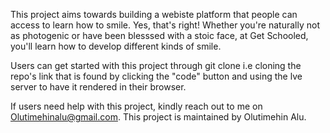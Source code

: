 This project aims towards building a webiste platform that people can access to learn how to smile. Yes, that's right! Whether you're naturally not as photogenic or have been blesssed with a stoic face, at Get Schooled, you'll learn how to develop different kinds of smile.

Users can get started with this project through git clone i.e cloning the repo's link that is found by clicking the "code" button and using the lve server to have it rendered in their browser.

If users need help with this project, kindly reach out to me on Olutimehinalu@gmail.com. This project is maintained by Olutimehin Alu.